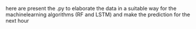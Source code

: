 here are present the .py to elaborate the data in a suitable way for the machinelearning algorithms (RF and LSTM) and make the prediction for the next hour
